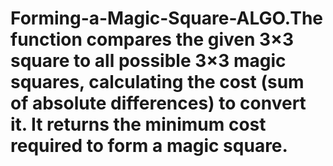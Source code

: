 # Forming-a-Magic-Square-ALGO.The function compares the given 3×3 square to all possible 3×3 magic squares, calculating the cost (sum of absolute differences) to convert it. It returns the minimum cost required to form a magic square.
